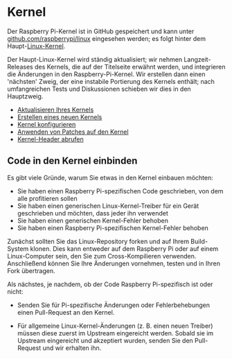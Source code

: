 # Kernel

Der Raspberry Pi-Kernel ist in GitHub gespeichert und kann unter [github.com/raspberrypi/linux](https://github.com/raspberrypi/linux) eingesehen werden; es folgt hinter dem Haupt-[Linux-Kernel](https://github.com/torvalds/linux).

Der Haupt-Linux-Kernel wird ständig aktualisiert; wir nehmen Langzeit-Releases des Kernels, die auf der Titelseite erwähnt werden, und integrieren die Änderungen in den Raspberry-Pi-Kernel. Wir erstellen dann einen 'nächsten' Zweig, der eine instabile Portierung des Kernels enthält; nach umfangreichen Tests und Diskussionen schieben wir dies in den Hauptzweig.

- [Aktualisieren Ihres Kernels](update.md)
- [Erstellen eines neuen Kernels](building.md)
- [Kernel konfigurieren](configuring.md)
- [Anwenden von Patches auf den Kernel](patching.md)
- [Kernel-Header abrufen](headers.md)

## Code in den Kernel einbinden

Es gibt viele Gründe, warum Sie etwas in den Kernel einbauen möchten:

- Sie haben einen Raspberry Pi-spezifischen Code geschrieben, von dem alle profitieren sollen
- Sie haben einen generischen Linux-Kernel-Treiber für ein Gerät geschrieben und möchten, dass jeder ihn verwendet
- Sie haben einen generischen Kernel-Fehler behoben
- Sie haben einen Raspberry Pi-spezifischen Kernel-Fehler behoben

Zunächst sollten Sie das Linux-Repository forken und auf Ihrem Build-System klonen. Dies kann entweder auf dem Raspberry Pi oder auf einem Linux-Computer sein, den Sie zum Cross-Kompilieren verwenden. Anschließend können Sie Ihre Änderungen vornehmen, testen und in Ihren Fork übertragen.

Als nächstes, je nachdem, ob der Code Raspberry Pi-spezifisch ist oder nicht:

- Senden Sie für Pi-spezifische Änderungen oder Fehlerbehebungen einen Pull-Request an den Kernel.

- Für allgemeine Linux-Kernel-Änderungen (z. B. einen neuen Treiber) müssen diese zuerst im Upstream eingereicht werden. Sobald sie im Upstream eingereicht und akzeptiert wurden, senden Sie den Pull-Request und wir erhalten ihn.